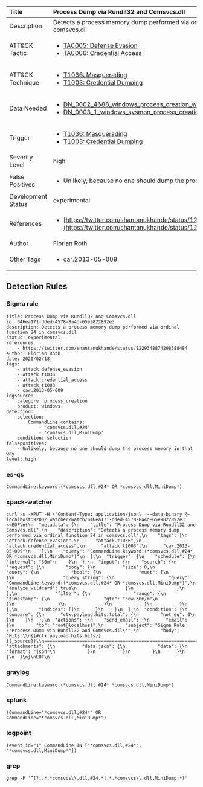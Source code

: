 | Title                | Process Dump via Rundll32 and Comsvcs.dll                                                                                                                                                 |
|:---------------------|:------------------------------------------------------------------------------------------------------------------------------------------------------------|
| Description          | Detects a process memory dump performed via ordinal function 24 in comsvcs.dll                                                                                                                                           |
| ATT&amp;CK Tactic    |  <ul><li>[TA0005: Defense Evasion](https://attack.mitre.org/tactics/TA0005)</li><li>[TA0006: Credential Access](https://attack.mitre.org/tactics/TA0006)</li></ul>  |
| ATT&amp;CK Technique | <ul><li>[T1036: Masquerading](https://attack.mitre.org/techniques/T1036)</li><li>[T1003: Credential Dumping](https://attack.mitre.org/techniques/T1003)</li></ul>  |
| Data Needed          | <ul><li>[DN_0002_4688_windows_process_creation_with_commandline](../Data_Needed/DN_0002_4688_windows_process_creation_with_commandline.md)</li><li>[DN_0003_1_windows_sysmon_process_creation](../Data_Needed/DN_0003_1_windows_sysmon_process_creation.md)</li></ul>  |
| Trigger              | <ul><li>[T1036: Masquerading](../Triggers/T1036.md)</li><li>[T1003: Credential Dumping](../Triggers/T1003.md)</li></ul>  |
| Severity Level       | high |
| False Positives      | <ul><li>Unlikely, because no one should dump the process memory in that way</li></ul>  |
| Development Status   | experimental |
| References           | <ul><li>[https://twitter.com/shantanukhande/status/1229348874298388484](https://twitter.com/shantanukhande/status/1229348874298388484)</li></ul>  |
| Author               | Florian Roth |
| Other Tags           | <ul><li>car.2013-05-009</li></ul> | 

## Detection Rules

### Sigma rule

```
title: Process Dump via Rundll32 and Comsvcs.dll
id: 646ea171-dded-4578-8a4d-65e9822892e3
description: Detects a process memory dump performed via ordinal function 24 in comsvcs.dll
status: experimental
references:
    - https://twitter.com/shantanukhande/status/1229348874298388484
author: Florian Roth
date: 2020/02/18
tags:
    - attack.defense_evasion
    - attack.t1036
    - attack.credential_access
    - attack.t1003
    - car.2013-05-009
logsource:
    category: process_creation
    product: windows
detection:
    selection:
        CommandLine|contains:
            - 'comsvcs.dll,#24'
            - 'comsvcs.dll,MiniDump'
    condition: selection
falsepositives:
    - Unlikely, because no one should dump the process memory in that way
level: high

```





### es-qs
    
```
CommandLine.keyword:(*comsvcs.dll,#24* OR *comsvcs.dll,MiniDump*)
```


### xpack-watcher
    
```
curl -s -XPUT -H \'Content-Type: application/json\' --data-binary @- localhost:9200/_watcher/watch/646ea171-dded-4578-8a4d-65e9822892e3 <<EOF\n{\n  "metadata": {\n    "title": "Process Dump via Rundll32 and Comsvcs.dll",\n    "description": "Detects a process memory dump performed via ordinal function 24 in comsvcs.dll",\n    "tags": [\n      "attack.defense_evasion",\n      "attack.t1036",\n      "attack.credential_access",\n      "attack.t1003",\n      "car.2013-05-009"\n    ],\n    "query": "CommandLine.keyword:(*comsvcs.dll,#24* OR *comsvcs.dll,MiniDump*)"\n  },\n  "trigger": {\n    "schedule": {\n      "interval": "30m"\n    }\n  },\n  "input": {\n    "search": {\n      "request": {\n        "body": {\n          "size": 0,\n          "query": {\n            "bool": {\n              "must": [\n                {\n                  "query_string": {\n                    "query": "CommandLine.keyword:(*comsvcs.dll,#24* OR *comsvcs.dll,MiniDump*)",\n                    "analyze_wildcard": true\n                  }\n                }\n              ],\n              "filter": {\n                "range": {\n                  "timestamp": {\n                    "gte": "now-30m/m"\n                  }\n                }\n              }\n            }\n          }\n        },\n        "indices": []\n      }\n    }\n  },\n  "condition": {\n    "compare": {\n      "ctx.payload.hits.total": {\n        "not_eq": 0\n      }\n    }\n  },\n  "actions": {\n    "send_email": {\n      "email": {\n        "to": "root@localhost",\n        "subject": "Sigma Rule \'Process Dump via Rundll32 and Comsvcs.dll\'",\n        "body": "Hits:\\n{{#ctx.payload.hits.hits}}{{_source}}\\n================================================================================\\n{{/ctx.payload.hits.hits}}",\n        "attachments": {\n          "data.json": {\n            "data": {\n              "format": "json"\n            }\n          }\n        }\n      }\n    }\n  }\n}\nEOF\n
```


### graylog
    
```
CommandLine.keyword:(*comsvcs.dll,#24* *comsvcs.dll,MiniDump*)
```


### splunk
    
```
(CommandLine="*comsvcs.dll,#24*" OR CommandLine="*comsvcs.dll,MiniDump*")
```


### logpoint
    
```
(event_id="1" CommandLine IN ["*comsvcs.dll,#24*", "*comsvcs.dll,MiniDump*"])
```


### grep
    
```
grep -P '^(?:.*.*comsvcs\\.dll,#24.*|.*.*comsvcs\\.dll,MiniDump.*)'
```



